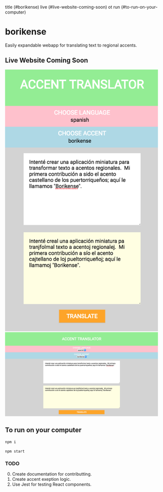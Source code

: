 title (#borikense)
live (#live-website-coming-soon)
ot run (#to-run-on-your-computer)

# borikense
Easily expandable webapp for translating text to regional accents.


## Live Website Coming Soon

![alt text](assets/phone.png)
![alt text](assets/browser.png)


## To run on your computer
`npm i`

`npm start`

### TODO
0. Create documentation for contributting. 
1. Create accent exeption logic.
2. Use Jest for testing React components.